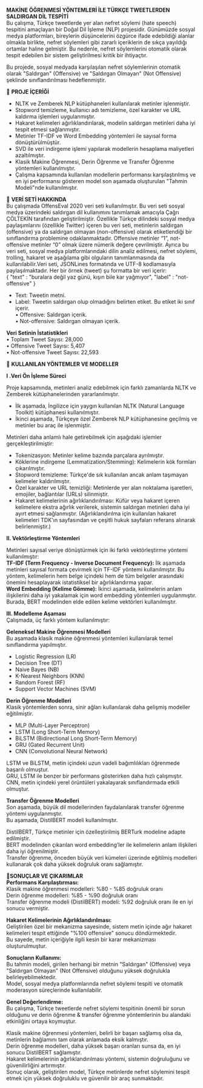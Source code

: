 **MAKİNE ÖĞRENMESİ YÖNTEMLERİ İLE TÜRKÇE TWEETLERDEN SALDIRGAN DİL TESPİTİ** <br>
Bu çalışma, Türkçe tweetlerde yer alan nefret söylemi (hate speech) tespitini amaçlayan bir Doğal Dil İşleme (NLP) projesidir. Günümüzde sosyal medya platformları, bireylerin düşüncelerini özgürce ifade edebildiği alanlar olmakla birlikte, nefret söylemleri gibi zararlı içeriklerin de sıkça yayıldığı ortamlar haline gelmiştir. Bu nedenle, nefret söylemlerini otomatik olarak tespit edebilen bir sistem geliştirilmesi kritik bir ihtiyaçtır.

Bu projede, sosyal medyada karşılaşılan nefret söylemlerinin otomatik olarak "Saldırgan" (Offensive) ve "Saldırgan Olmayan" (Not Offensive) şeklinde sınıflandırılması hedeflenmiştir.

📌 **PROJE İÇERİĞİ** <br>
- NLTK ve Zemberek NLP kütüphaneleri kullanılarak metinler işlenmiştir.<br>
- Stopword temizleme, kullanıcı adı temizleme, özel karakter ve URL kaldırma işlemleri uygulanmıştır.<br>
- Hakaret kelimeleri ağırlıklandırılarak, modelin saldırgan metinleri daha iyi tespit etmesi sağlanmıştır.<br>
- Metinler TF-IDF ve Word Embedding yöntemleri ile sayısal forma dönüştürülmüştür.<br>
- SVD ile veri indirgeme işlemi yapılarak modellerin hesaplama maliyetleri azaltılmıştır. 
- Klasik Makine Öğrenmesi, Derin Öğrenme ve Transfer Öğrenme yöntemleri kullanılmıştır.<br>
- Çalışma kapsamında kullanılan modellerin performansı karşılaştırılmış ve en iyi performansı gösteren model son aşamada oluşturulan "Tahmin Modeli"nde kullanılmıştır.

📂 **VERİ SETİ HAKKINDA**<br>
Bu çalışmada OffensEval 2020 veri seti kullanılmıştır. Bu veri seti sosyal medya üzerindeki saldırgan dil kullanımını tanımlamak amacıyla Çağrı ÇÖLTEKİN tarafından geliştirilmiştir. Özellikle Türkçe dilindeki sosyal medya paylaşımlarını (özellikle Twitter) içeren bu veri seti, metinlerin saldırgan (offensive) ya da saldırgan olmayan (non-offensive) olarak etiketlendiği bir sınıflandırma problemine odaklanmaktadır. Offensive metinler “1”, not-offensive metinler “0” olmak üzere nümerik değere çevrilmiştir. Ayrıca bu veri seti, sosyal medya platformlarındaki dilin analiz edilmesi, nefret söylemi, trolling, hakaret ve aşağılama gibi olguların tanımlanmasında da kullanılabilir.Veri seti, JSONLines formatında ve UTF-8 kodlamasıyla paylaşılmaktadır. Her bir örnek (tweet) şu formatta bir veri içerir:<br>
{ "text" : "buralara değil yaz günü, kışın bile kar yağmıyor", "label" : "not-offensive" }<br>
- Text: Tweetin metni.<br>
- Label: Tweetin saldırgan olup olmadığını belirten etiket. Bu etiket iki sınıf içerir.<br>
•	Offensive: Saldırgan içerik.<br>
•	Not-offensive: Saldırgan olmayan içerik.<br>

**Veri Setinin İstatistikleri**<br>
•	Toplam Tweet Sayısı: 28,000 <br>
•	Offensive Tweet Sayısı: 5,407 <br>
•	Not-offensive Tweet Sayısı: 22,593 <br>

🧬 **KULLANILAN YÖNTEMLER VE MODELLER**<br>

**I .Veri Ön İşleme Süreci**<br>

Proje kapsamında, metinleri analiz edebilmek için farklı zamanlarda NLTK ve Zemberek kütüphanelerinden yararlanılmıştır.
- İlk aşamada, İngilizce için yaygın kullanılan NLTK (Natural Language Toolkit) kütüphanesi kullanılmıştır.<br>
- İkinci aşamada, Türkçeye özel Zemberek NLP kütüphanesine geçilmiş ve metinler bu araç ile işlenmiştir.<br>
  
Metinleri daha anlamlı hale getirebilmek için aşağıdaki işlemler gerçekleştirilmiştir:<br>
- Tokenizasyon: Metinler kelime bazında parçalara ayrılmıştır.<br>
- Köklerine indirgeme (Lemmatization/Stemming): Kelimelerin kök formları çıkarılmıştır.<br>
- Stopword temizleme: Türkçe'de sık kullanılan ancak anlam taşımayan kelimeler kaldırılmıştır.<br>
- Özel karakter ve URL temizliği: Metinlerde yer alan noktalama işaretleri, emojiler, bağlantılar (URLs) silinmiştir.<br>
- Hakaret kelimelerinin ağırlıklandırılması: Küfür veya hakaret içeren kelimelere ekstra ağırlık verilerek, sistemin saldırgan metinleri daha iyi ayırt etmesi sağlanmıştır. (Ağırlıklandırılma için kullanılan
  hakaret kelimeleri TDK'ın sayfasından ve çeşitli hukuk sayfaları referans alınarak belirlenmiştir.)<br>

**II. Vektörleştirme Yöntemleri**<br>

Metinleri sayısal veriye dönüştürmek için iki farklı vektörleştirme yöntemi kullanılmıştır:<br>
**TF-IDF (Term Frequency - Inverse Document Frequency):** İlk aşamada metinleri sayısal formata çevirmek için TF-IDF yöntemi kullanılmıştır. Bu yöntem, kelimelerin hem belge içindeki hem de tüm belgeler arasındaki önemini hesaplayarak istatistiksel bir ağırlıklandırma yapar.<br>
**Word Embedding (Kelime Gömme):** İkinci aşamada, kelimelerin anlam ilişkilerini daha iyi yakalamak için word embedding yöntemleri uygulanmıştır. Burada, BERT modelinden elde edilen kelime vektörleri kullanılmıştır.<br>


**III. Modelleme Aşaması** <br>
Çalışmada, üç farklı yöntem kullanılmıştır:<br>

**Geleneksel Makine Öğrenmesi Modelleri**<br>
Bu aşamada klasik makine öğrenmesi yöntemleri kullanılarak temel sınıflandırma yapılmıştır.<br>
- Logistic Regression (LR)
- Decision Tree (DT)
- Naive Bayes (NB)
- K-Nearest Neighbors (KNN)
- Random Forest (RF)
- Support Vector Machines (SVM) 

**Derin Öğrenme Modelleri** <br>
Klasik yöntemlerden sonra, sinir ağları kullanılarak daha gelişmiş modeller eğitilmiştir.<br>
- MLP (Multi-Layer Perceptron)
- LSTM (Long Short-Term Memory)
- BiLSTM (Bidirectional Long Short-Term Memory)
- GRU (Gated Recurrent Unit)
- CNN (Convolutional Neural Network)

LSTM ve BiLSTM, metin içindeki uzun vadeli bağımlılıkları öğrenmede başarılı olmuştur.<br>
GRU, LSTM ile benzer bir performans gösterirken daha hızlı çalışmıştır.<br>
CNN, metin içindeki yerel örüntüleri yakalayarak sınıflandırmada etkili olmuştur.<br>

**Transfer Öğrenme Modelleri**<br>
Son aşamada, büyük dil modellerinden faydalanılarak transfer öğrenme yöntemi uygulanmıştır.<br>
Bu aşamada, DistilBERT modeli kullanılmıştır.<br>

DistilBERT, Türkçe metinler için özelleştirilmiş BERTurk modeline adapte edilmiştir.<br>
BERT modelinden çıkarılan word embedding’ler ile kelimelerin anlam ilişkileri daha iyi öğrenilmiştir.<br>
Transfer öğrenme, önceden büyük veri kümeleri üzerinde eğitilmiş modelleri kullanarak çok daha yüksek doğruluk oranı sağlamıştır.<br>


**📝SONUÇLAR VE ÇIKARIMLAR**<br>
**Performans Karşılaştırması:** <br>
Klasik makine öğrenmesi modelleri: %80 - %85 doğruluk oranı<br>
Derin öğrenme modelleri: %85 - %90 doğruluk oranı<br>
Transfer öğrenme modeli (DistilBERT) modeli: %92 doğruluk oranı ile en iyi sonucu vermiştir.<br>

**Hakaret Kelimelerinin Ağırlıklandırılması:** <br>
Geliştirilen özel bir mekanizma sayesinde, sistem metin içinde ağır hakaret kelimeleri tespit ettiğinde "%100 offensive" sonucu döndürmektedir.<br>
Bu sayede, metin içeriğiyle ilgili kesin bir karar mekanizması oluşturulmuştur.<br>

**Sonuçların Kullanımı:** <br>
Bu tahmin modeli, girilen herhangi bir metnin "Saldırgan" (Offensive) veya "Saldırgan Olmayan" (Not Offensive) olduğunu yüksek doğrulukla belirleyebilmektedir.<br>
Model, sosyal medya platformlarında nefret söylemi tespiti ve otomatik moderasyon süreçlerinde kullanılabilir.<br>

**Genel Değerlendirme:**<br>
Bu çalışma, Türkçe tweetlerde nefret söylemi tespitinin önemli bir sorun olduğunu ve derin öğrenme & transfer öğrenme yöntemlerinin bu alandaki etkinliğini ortaya koymuştur.<br>

Klasik makine öğrenmesi yöntemleri, belirli bir başarı sağlamış olsa da, metinlerin bağlamını tam olarak anlamada eksik kalmıştır.<br>
Derin öğrenme modelleri, daha yüksek başarı oranları sunsa da, en iyi sonucu DistilBERT sağlamıştır.<br>
Hakaret kelimelerinin ağırlıklandırılması yöntemi, sistemin doğruluğunu ve güvenilirliğini artırmıştır.<br>
Sonuç olarak, geliştirilen model, Türkçe metinlerde nefret söylemini tespit etmek için yüksek doğruluklu ve güvenilir bir araç sunmaktadır.<br>

